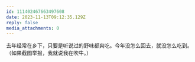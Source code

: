 ```yaml
---
id: 111402467663497608
date: 2023-11-13T09:12:35.129Z
reply: false
media_attachments: 0
---
```


去年经常在乡下，只要是听说过的野味都爽吃。今年没怎么回去，就没怎么吃到。（如果截图举报，我就说我在吹牛。）

